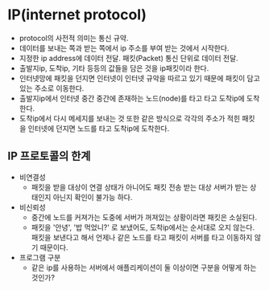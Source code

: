 # IP(internet protocol)
* protocol의 사전적 의미는 통신 규약.
* 데이터를 보내는 쪽과 받는 쪽에서 ip 주소를 부여 받는 것에서 시작한다.
* 지정한 ip address에 데이터 전달. 패킷(Packet) 통신 단위로 데이터 전달.
* 출발지ip, 도착ip, 기타 등등의 값들을 담은 것을 ip패킷이라 한다.
* 인터넷망에 패킷을 던지면 인터넷이 인터넷 규악을 따르고 있기 때문에 패킷이 담고 있는 주소로 이동한다.
* 출발지ip에서 인터넷 중간 중간에 존재하는 노드(node)를 타고 타고 도착ip에 도착한다.
* 도착ip에서 다시 메세지를 보내는 것 또한 같은 방식으로 각각의 주소가 적힌 패킷을 인터넷에 던지면 노드를 타고 도착ip에 도착한다.
## IP 프로토콜의 한계
* 비연결성
    * 패킷을 받을 대상이 연결 상태가 아니어도 패킷 전송 받는 대상 서버가 받는 상태인지 아닌지 확인이 불가능 하다.
* 비신뢰성
    * 중간에 노드를 커져가는 도중에 서버가 꺼져있는 상황이라면 패킷은 소실된다.
    * 패킷을 '안녕', '밥 먹었니?' 로 보냈어도, 도착ip에서는 순서대로 오지 않는다. 패킷을 보낸다고 해서 언제나 같은 노드를 타고 패킷이 서버를 타고 이동하지 않기 때문이다.
* 프로그램 구분
    * 같은 ip를 사용하는 서버에서 애플리케이션이 둘 이상이면 구분을 어떻게 하는 것인가?




